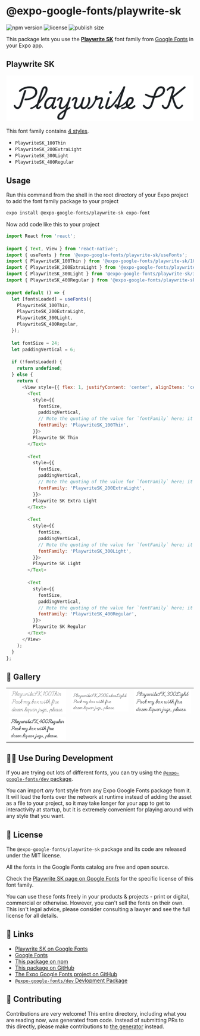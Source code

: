 # @expo-google-fonts/playwrite-sk

![npm version](https://flat.badgen.net/npm/v/@expo-google-fonts/playwrite-sk)
![license](https://flat.badgen.net/github/license/expo/google-fonts)
![publish size](https://flat.badgen.net/packagephobia/install/@expo-google-fonts/playwrite-sk)

This package lets you use the [**Playwrite SK**](https://fonts.google.com/specimen/Playwrite+SK) font family from [Google Fonts](https://fonts.google.com/) in your Expo app.

## Playwrite SK

![Playwrite SK](./font-family.png)

This font family contains [4 styles](#-gallery).

- `PlaywriteSK_100Thin`
- `PlaywriteSK_200ExtraLight`
- `PlaywriteSK_300Light`
- `PlaywriteSK_400Regular`

## Usage

Run this command from the shell in the root directory of your Expo project to add the font family package to your project
```sh
expo install @expo-google-fonts/playwrite-sk expo-font
```

Now add code like this to your project
```js
import React from 'react';

import { Text, View } from 'react-native';
import { useFonts } from '@expo-google-fonts/playwrite-sk/useFonts';
import { PlaywriteSK_100Thin } from '@expo-google-fonts/playwrite-sk/100Thin';
import { PlaywriteSK_200ExtraLight } from '@expo-google-fonts/playwrite-sk/200ExtraLight';
import { PlaywriteSK_300Light } from '@expo-google-fonts/playwrite-sk/300Light';
import { PlaywriteSK_400Regular } from '@expo-google-fonts/playwrite-sk/400Regular';

export default () => {
  let [fontsLoaded] = useFonts({
    PlaywriteSK_100Thin,
    PlaywriteSK_200ExtraLight,
    PlaywriteSK_300Light,
    PlaywriteSK_400Regular,
  });

  let fontSize = 24;
  let paddingVertical = 6;

  if (!fontsLoaded) {
    return undefined;
  } else {
    return (
      <View style={{ flex: 1, justifyContent: 'center', alignItems: 'center' }}>
        <Text
          style={{
            fontSize,
            paddingVertical,
            // Note the quoting of the value for `fontFamily` here; it expects a string!
            fontFamily: 'PlaywriteSK_100Thin',
          }}>
          Playwrite SK Thin
        </Text>

        <Text
          style={{
            fontSize,
            paddingVertical,
            // Note the quoting of the value for `fontFamily` here; it expects a string!
            fontFamily: 'PlaywriteSK_200ExtraLight',
          }}>
          Playwrite SK Extra Light
        </Text>

        <Text
          style={{
            fontSize,
            paddingVertical,
            // Note the quoting of the value for `fontFamily` here; it expects a string!
            fontFamily: 'PlaywriteSK_300Light',
          }}>
          Playwrite SK Light
        </Text>

        <Text
          style={{
            fontSize,
            paddingVertical,
            // Note the quoting of the value for `fontFamily` here; it expects a string!
            fontFamily: 'PlaywriteSK_400Regular',
          }}>
          Playwrite SK Regular
        </Text>
      </View>
    );
  }
};

```

## 🔡 Gallery


||||
|-|-|-|
|![PlaywriteSK_100Thin](.//100Thin/PlaywriteSK_100Thin.ttf.png)|![PlaywriteSK_200ExtraLight](.//200ExtraLight/PlaywriteSK_200ExtraLight.ttf.png)|![PlaywriteSK_300Light](.//300Light/PlaywriteSK_300Light.ttf.png)||
|![PlaywriteSK_400Regular](.//400Regular/PlaywriteSK_400Regular.ttf.png)||||


## 👩‍💻 Use During Development

If you are trying out lots of different fonts, you can try using the [`@expo-google-fonts/dev` package](https://github.com/freeboub/google-fonts/tree/master/font-packages/dev#readme).

You can import *any* font style from any Expo Google Fonts package from it. It will load the fonts
over the network at runtime instead of adding the asset as a file to your project, so it may take longer
for your app to get to interactivity at startup, but it is extremely convenient
for playing around with any style that you want.

## 📖 License

The `@expo-google-fonts/playwrite-sk` package and its code are released under the MIT license.

All the fonts in the Google Fonts catalog are free and open source.

Check the [Playwrite SK page on Google Fonts](https://fonts.google.com/specimen/Playwrite+SK) for the specific license of this font family.

You can use these fonts freely in your products & projects - print or digital, commercial or otherwise. However, you can't sell the fonts on their own. This isn't legal advice, please consider consulting a lawyer and see the full license for all details.

## 🔗 Links

- [Playwrite SK on Google Fonts](https://fonts.google.com/specimen/Playwrite+SK)
- [Google Fonts](https://fonts.google.com/)
- [This package on npm](https://www.npmjs.com/package/@expo-google-fonts/playwrite-sk)
- [This package on GitHub](https://github.com/freeboub/google-fonts/tree/master/font-packages/playwrite-sk)
- [The Expo Google Fonts project on GitHub](https://github.com/freeboub/google-fonts)
- [`@expo-google-fonts/dev` Devlopment Package](https://github.com/freeboub/google-fonts/tree/master/font-packages/dev)

## 🤝 Contributing

Contributions are very welcome! This entire directory, including what you are reading now, was generated from code. Instead of submitting PRs to this directly, please make contributions to [the generator](https://github.com/freeboub/google-fonts/tree/master/packages/generator) instead.
